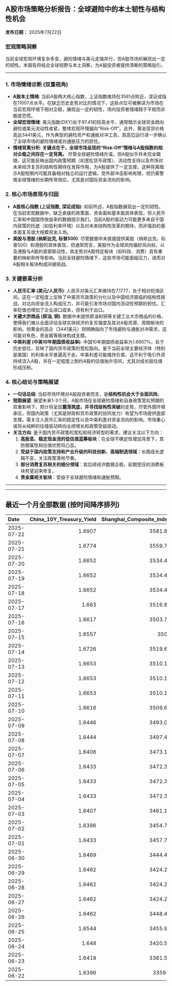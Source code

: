## A股市场策略分析报告：全球避险中的本土韧性与结构性机会

**发布日期：** 2025年7月22日

### 宏观策略洞察

当前全球宏观环境复杂多变，避险情绪与美元走强并行，但A股市场却展现出一定的韧性。本报告将结合全球视野与本土洞察，为A股投资者提供清晰的策略指引。

---

### 1. 市场情绪诊断 (双重视角)

*   **A股本土情绪**: 当前A股两大核心指数，上证指数维持在3581点附近，深证成指在11007点水平。在缺乏历史走势对比的情况下，这些点位可被解读为市场在当前宏观环境下相对企稳，展现出一定的韧性，场内投资者情绪趋于平稳而非极度恐慌。
*   **全球宏观情绪**: 美元指数(DXY)处于97.41的较高水平，通常暗示全球资金趋向避险或美元流动性收紧，整体宏观环境偏向“Risk-Off”。此外，黄金现货价格高达3441美元，作为典型的避险资产和通胀对冲工具，其高位运行进一步确认了全球市场的避险情绪或对通胀压力的担忧。
*   **情绪背离分析**: **关键点在于，全球市场呈现的“Risk-Off”情绪与A股指数的相对企稳之间存在一定背离。** 尽管全球避险情绪升温，但A股似乎并未完全跟随，这可能反映出国内政策预期（如宽松货币政策）、流动性支持以及市场对未来经济复苏的结构性期待在发挥作用，为A股提供了一定支撑。这种背离暗示A股短期内可能具备相对独立的运行逻辑，受外部冲击影响有限，但仍需警惕全球情绪的长期传导效应，尤其是对国际资金流向的影响。

### 2. 核心市场表现与归因

*   **A股核心指数 (上证指数, 深证成指)**: 如前所述，A股指数展现出一定的韧性。在当前宏观数据中，缺乏直接的政策面、资金面和基本面具体表现，但人民币汇率和中国国债收益率的数据提示我们，当前A股的驱动力可能更多来自于国内政策的托底（如低利率环境）以及对未来结构性改革的期待，而非强劲的基本面复苏或大规模资金入场。
*   **美股与港股 (纳斯达克, 标普500)**: 尽管数据中未直接提供美股（纳斯达克、标普500）和港股的具体表现，但通常而言，美股作为全球风险偏好风向标，以及港股与A股的紧密联动性，其走势对A股特定板块（如科技、消费）具有重要的映射和传导影响。当前全球避险情绪下，这些市场可能面临压力，进而对A股相关板块构成间接挑战。

### 3. 关键要素分析

*   **人民币汇率 (美元/人民币)**: 人民币对美元汇率维持在7.1777，处于相对贬值区间。这在一定程度上反映了中美货币政策的分化以及中国经济面临的结构性挑战，对北向资金流入构成压力，并可能引发市场对国内流动性预期的担忧。汇率贬值也增加了企业进口成本，但有利于出口。
*   **关键大宗商品 (原油, 铜)**: 数据中未提供原油和铜等关键工业大宗商品的价格，使得我们难以全面评估全球实体经济的复苏强度及其对A股资源、周期板块的影响。但黄金的高企（3441美元）则明确指向了市场避险与通胀对冲需求，这可能对有色、贵金属等板块构成支撑。
*   **中美利差 (中美10年期国债收益率)**: 中国10年期国债收益率为1.6907%，处于历史低位，反映了国内货币政策的宽松取向。鉴于当前全球主要经济体（特别是美国）的利率水平普遍高于此，中美利差可能维持负值，这不利于吸引外资持续流入A股，并在一定程度上制约A股的估值抬升空间，尤其对成长股估值形成压制。

### 4. 核心结论与策略展望

*   **一句话总结**: 当前市场环境对A股投资者而言，是**结构性机会大于全面风险**。
*   **短期展望**: 展望未来1-3个月，A股市场在全球避险情绪和自身政策宽松预期的双重影响下，预计将呈现**震荡筑底，并寻找结构性突破**的走势。尽管外围环境承压，但国内政策（尤其是财政和货币政策的协同发力）有望为市场提供底部支撑。需关注人民币汇率的稳定性以及中美利差对资金流向的影响。市场重心或将从纯粹的估值驱动转向业绩增长和政策受益驱动。
*   **关注方向**: 鉴于国内货币政策的宽松和经济转型的需求，建议关注以下方向：
    1.  **高股息、稳定现金流的低估值蓝筹板块**：在全球不确定性增加背景下，其防御属性和估值优势将凸显。
    2.  **受益于国内政策支持和产业升级的科技创新、高端制造领域**：长期成长逻辑不变，关注政策落地节奏。
    3.  **部分消费复苏相关的细分领域**：若后续经济数据企稳，前期受压的消费板块有望迎来修复。
    4.  **贵金属相关板块**：受益于全球避险情绪和通胀预期。

---

---

## 最近一个月全部数据 (按时间降序排列)

| Date       |   China_10Y_Treasury_Yield |   Shanghai_Composite_Index |   Shenzhen_Component_Index |   GOLD_spot_price |   BTC_price |   USD_CNY_exchange_rate |   US_Dollar_Index |   ETH_price |   LEAN_HOGS_future |   High_Yield_Bond_ETF |   LIVE_CATTLE_future |   GOLD_near_month_future |   NATURAL_GAS_future |   PLATINUM_future |   CORN_future |   GOLD_basis_spot_vs_near |
|:-----------|---------------------------:|---------------------------:|---------------------------:|------------------:|------------:|------------------------:|------------------:|------------:|-------------------:|----------------------:|---------------------:|-------------------------:|---------------------:|------------------:|--------------:|--------------------------:|
| 2025-07-22 |                     1.6907 |                    3581.86 |                    11007.5 |            3441   |      119031 |                  7.1777 |            97.413 |     3727.64 |            107.75  |               80.435  |              224.85  |                   3498.5 |                3.249 |            1485.5 |        403.75 |                 -57.5     |
| 2025-07-21 |                     1.6774 |                    3559.79 |                    11007.5 |            3401.9 |      117440 |                  7.1777 |            97.85  |     3763.37 |            107.35  |               80.36   |              225.225 |                   3406.4 |                3.325 |            1477.7 |        403.75 |                  -4.5     |
| 2025-07-20 |                     1.6652 |                    3534.48 |                    10913.8 |            3353   |      117301 |                  7.1832 |            98.48  |     3759.47 |            106.475 |               80.25   |              223.55  |                   3358.3 |                3.565 |            1438.5 |        408.5  |                  -5.30005 |
| 2025-07-19 |                     1.6652 |                    3534.48 |                    10913.8 |            3353   |      117940 |                  7.1832 |            98.48  |     3595.27 |            106.475 |               80.25   |              223.55  |                   3358.3 |                3.565 |            1438.5 |        408.5  |                  -5.30005 |
| 2025-07-18 |                     1.6652 |                    3534.48 |                    10913.8 |            3353   |      118003 |                  7.1832 |            98.48  |     3549.02 |            106.475 |               80.25   |              223.55  |                   3358.3 |                3.565 |            1438.5 |        408.5  |                  -5.30005 |
| 2025-07-17 |                     1.663  |                    3516.82 |                    10873.6 |            3340.1 |      119290 |                  7.1785 |            98.73  |     3476.78 |            105.825 |               80.14   |              223.675 |                   3345.3 |                3.542 |            1454.4 |        402    |                  -5.19995 |
| 2025-07-16 |                     1.6617 |                    3503.78 |                    10720.8 |            3352.5 |      118739 |                  7.1729 |            98.39  |     3371.51 |            104.425 |               80.06   |              223.9   |                   3359.1 |                3.551 |            1417.1 |        405.25 |                  -6.6001  |
| 2025-07-15 |                     1.6557 |                    3505    |                    10744.6 |            3329.8 |      117777 |                  7.167  |            98.62  |     3139.89 |            106.85  |               79.85   |              222.4   |                   3336.7 |                3.523 |            1395   |        401.25 |                  -6.8999  |
| 2025-07-14 |                     1.6726 |                    3519.65 |                    10684.5 |            3351.5 |      119850 |                  7.1681 |            98.08  |     3013.35 |            106.7   |               80.09   |              219.35  |                   3359.1 |                3.466 |            1399.7 |        412.75 |                  -7.6001  |
| 2025-07-13 |                     1.6653 |                    3510.18 |                    10696.1 |            3356   |      119116 |                  7.1748 |            97.85  |     2973.36 |            106.725 |               80.03   |              222.2   |                   3364   |                3.314 |            1452   |        403    |                  -8       |
| 2025-07-12 |                     1.6653 |                    3510.18 |                    10696.1 |            3356   |      117435 |                  7.1748 |            97.85  |     2942.91 |            106.725 |               80.03   |              222.2   |                   3364   |                3.314 |            1452   |        403    |                  -8       |
| 2025-07-11 |                     1.6653 |                    3510.18 |                    10696.1 |            3356   |      117517 |                  7.1748 |            97.85  |     2957.89 |            106.725 |               80.03   |              222.2   |                   3364   |                3.314 |            1452   |        403    |                  -8       |
| 2025-07-10 |                     1.6616 |                    3509.68 |                    10631.1 |            3317.4 |      115987 |                  7.18   |            97.65  |     2954.85 |            107.25  |               80.13   |              219.225 |                   3325.7 |                3.337 |            1394.9 |        407.25 |                  -8.30005 |
| 2025-07-09 |                     1.6446 |                    3493.05 |                    10581.8 |            3311.6 |      111327 |                  7.1738 |            97.47  |     2770.78 |            107.1   |               80.21   |              219.775 |                   3321   |                3.214 |            1370.6 |        412.5  |                  -9.3999  |
| 2025-07-08 |                     1.6444 |                    3497.48 |                    10588.4 |            3307   |      108950 |                  7.1744 |            97.51  |     2615.51 |            106.975 |               79.99   |              219.975 |                   3316.9 |                3.34  |            1376.6 |        411    |                  -9.8999  |
| 2025-07-07 |                     1.6406 |                    3473.13 |                    10435.5 |            3332.2 |      108300 |                  7.1649 |            97.48  |     2543.01 |            106.95  |               80.1    |              215.9   |                   3342.8 |                3.412 |            1361.8 |        418    |                 -10.6001  |
| 2025-07-06 |                     1.6433 |                    3472.32 |                    10508.8 |            3332.5 |      109232 |                  7.1649 |            97.18  |     2571.24 |            107.975 |               80.37   |              214.05  |                   3346.4 |                3.387 |            1382.5 |        431.5  |                 -13.8999  |
| 2025-07-05 |                     1.6433 |                    3472.32 |                    10508.8 |            3332.5 |      108231 |                  7.1649 |            97.18  |     2517.28 |            107.975 |               80.37   |              214.05  |                   3346.4 |                3.387 |            1382.5 |        431.5  |                 -13.8999  |
| 2025-07-04 |                     1.6433 |                    3472.32 |                    10508.8 |            3332.5 |      108034 |                  7.1649 |            97.18  |     2508.52 |            107.975 |               80.37   |              214.05  |                   3346.4 |                3.387 |            1382.5 |        431.5  |                 -13.8999  |
| 2025-07-03 |                     1.6407 |                    3461.15 |                    10534.6 |            3331.6 |      109648 |                  7.1649 |            97.18  |     2591.01 |            107.975 |               80.37   |              214.05  |                   3342.9 |                3.409 |            1372   |        431.5  |                 -11.2998  |
| 2025-07-02 |                     1.6396 |                    3454.79 |                    10412.6 |            3348   |      108859 |                  7.1645 |            96.78  |     2571.34 |            109.65  |               80.32   |              212.45  |                   3359.7 |                3.488 |            1421   |        429.25 |                 -11.7     |
| 2025-07-01 |                     1.6433 |                    3457.75 |                    10476.3 |            3336.7 |      105698 |                  7.1636 |            96.82  |     2405.79 |            109     |               80.17   |              210.75  |                   3349.8 |                3.415 |            1345.9 |        420    |                 -13.1001  |
| 2025-06-30 |                     1.6469 |                    3444.43 |                    10465.1 |            3294.4 |      107135 |                  7.1721 |            96.88  |     2486.46 |            110.1   |               80.271  |              225.875 |                   3307.7 |                3.456 |            1334   |        420.5  |                 -13.3     |
| 2025-06-29 |                     1.6462 |                    3424.23 |                    10378.5 |            3273.7 |      108386 |                  7.1675 |            97.4   |     2500.96 |            113.25  |               79.9625 |              224.75  |                   3287.6 |                3.739 |            1340.9 |        417.5  |                 -13.9001  |
| 2025-06-28 |                     1.6462 |                    3424.23 |                    10378.5 |            3273.7 |      107328 |                  7.1675 |            97.4   |     2437.11 |            113.25  |               79.9625 |              224.75  |                   3287.6 |                3.739 |            1340.9 |        417.5  |                 -13.9001  |
| 2025-06-27 |                     1.6462 |                    3424.23 |                    10378.5 |            3273.7 |      107088 |                  7.1675 |            97.4   |     2423.87 |            113.25  |               79.9625 |              224.75  |                   3287.6 |                3.739 |            1340.9 |        417.5  |                 -13.9001  |
| 2025-06-26 |                     1.6462 |                    3448.45 |                    10343.5 |            3333.5 |      106960 |                  7.1764 |            97.15  |     2416.15 |            112.325 |               80.0023 |              221.7   |                   3333.5 |                3.261 |            1399.8 |        409.5  |                   0       |
| 2025-06-25 |                     1.6544 |                    3455.97 |                    10393.7 |            3327.1 |      107361 |                  7.1713 |            97.68  |     2419.31 |            112.825 |               79.7734 |              221.6   |                   3327.1 |                3.406 |            1329.6 |        410.25 |                   0       |
| 2025-06-24 |                     1.648  |                    3420.57 |                    10217.6 |            3317.4 |      106046 |                  7.179  |            97.86  |     2448.01 |            112.225 |               79.7933 |              221.6   |                   3317.4 |                3.537 |            1304.2 |        416.25 |                   0       |
| 2025-06-23 |                     1.6418 |                    3381.58 |                    10048.4 |            3377.7 |      105578 |                  7.188  |            98.42  |     2421.82 |            113.45  |               79.5743 |              222.3   |                   3377.7 |                3.698 |            1283.4 |        419.25 |                   0       |
| 2025-06-22 |                     1.6396 |                    3359.9  |                    10005   |            3368.1 |      100987 |                  7.188  |            98.71  |     2228.21 |            112.775 |               79.425  |              223.025 |                   3368.1 |                3.847 |            1263.7 |        428.75 |                   0       |